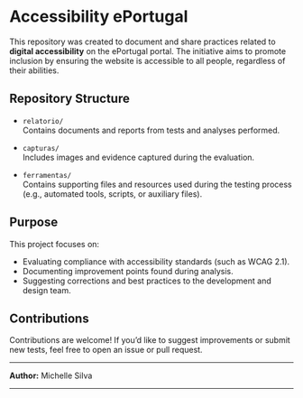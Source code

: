 # Accessibility ePortugal
 
This repository was created to document and share practices related to **digital accessibility** on the ePortugal portal. The initiative aims to promote inclusion by ensuring the website is accessible to all people, regardless of their abilities.
 
## Repository Structure
 
- `relatorio/`  
  Contains documents and reports from tests and analyses performed.
 
- `capturas/`  
  Includes images and evidence captured during the evaluation.
 
- `ferramentas/`  
  Contains supporting files and resources used during the testing process (e.g., automated tools, scripts, or auxiliary files).
 
## Purpose
 
This project focuses on:
 
- Evaluating compliance with accessibility standards (such as WCAG 2.1).
- Documenting improvement points found during analysis.
- Suggesting corrections and best practices to the development and design team.
 
## Contributions
 
Contributions are welcome! If you’d like to suggest improvements or submit new tests, feel free to open an issue or pull request.
 
---
 
**Author:** Michelle Silva
 
 
---
